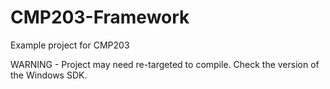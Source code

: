 # CMP203-Framework
Example project for CMP203

WARNING - Project may need re-targeted to compile. Check the version of the Windows SDK.
